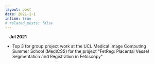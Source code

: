 ```yaml
---
layout: post
date: 2021-1-1
inline: true
# related_posts: false
---
```

&emsp;**Jul 2021**

- Top 3 for group project work at the UCL Medical Image Computing Summer School (MedICSS) for the project \"FetReg: Placental Vessel Segmentation and Registration in Fetoscopy\"
